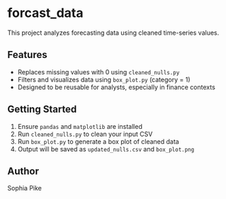 # forcast_data

This project analyzes forecasting data using cleaned time-series values.

## Features
- Replaces missing values with 0 using `cleaned_nulls.py`
- Filters and visualizes data using `box_plot.py` (category = 1)
- Designed to be reusable for analysts, especially in finance contexts

## Getting Started
1. Ensure `pandas` and `matplotlib` are installed
2. Run `cleaned_nulls.py` to clean your input CSV
3. Run `box_plot.py` to generate a box plot of cleaned data
4. Output will be saved as `updated_nulls.csv` and `box_plot.png`

## Author
Sophia Pike
